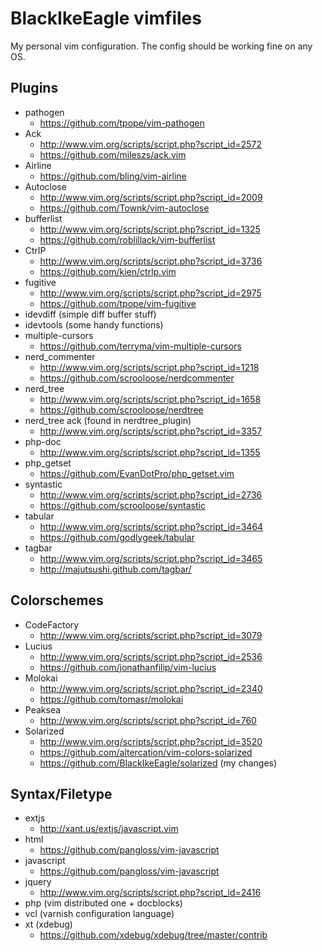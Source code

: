 BlackIkeEagle vimfiles
======================

My personal vim configuration.
The config should be working fine on any OS.

Plugins
-------

* pathogen
	* https://github.com/tpope/vim-pathogen
* Ack
	* http://www.vim.org/scripts/script.php?script_id=2572
	* https://github.com/mileszs/ack.vim
* Airline
	* https://github.com/bling/vim-airline
* Autoclose
	* http://www.vim.org/scripts/script.php?script_id=2009
	* https://github.com/Townk/vim-autoclose
* bufferlist
	* http://www.vim.org/scripts/script.php?script_id=1325
	* https://github.com/roblillack/vim-bufferlist
* CtrlP
	* http://www.vim.org/scripts/script.php?script_id=3736
	* https://github.com/kien/ctrlp.vim
* fugitive
	* http://www.vim.org/scripts/script.php?script_id=2975
	* https://github.com/tpope/vim-fugitive
* idevdiff (simple diff buffer stuff)
* idevtools (some handy functions)
* multiple-cursors
	* https://github.com/terryma/vim-multiple-cursors
* nerd_commenter
	* http://www.vim.org/scripts/script.php?script_id=1218
	* https://github.com/scrooloose/nerdcommenter
* nerd_tree
	* http://www.vim.org/scripts/script.php?script_id=1658
	* https://github.com/scrooloose/nerdtree
* nerd_tree ack (found in nerdtree_plugin)
	* http://www.vim.org/scripts/script.php?script_id=3357
* php-doc
	* http://www.vim.org/scripts/script.php?script_id=1355
* php_getset
	* https://github.com/EvanDotPro/php_getset.vim
* syntastic
	* http://www.vim.org/scripts/script.php?script_id=2736
	* https://github.com/scrooloose/syntastic
* tabular
	* http://www.vim.org/scripts/script.php?script_id=3464
	* https://github.com/godlygeek/tabular
* tagbar
	* http://www.vim.org/scripts/script.php?script_id=3465
	* http://majutsushi.github.com/tagbar/

Colorschemes
------------

* CodeFactory
	* http://www.vim.org/scripts/script.php?script_id=3079
* Lucius
	* http://www.vim.org/scripts/script.php?script_id=2536
	* https://github.com/jonathanfilip/vim-lucius
* Molokai
	* http://www.vim.org/scripts/script.php?script_id=2340
	* https://github.com/tomasr/molokai
* Peaksea
	* http://www.vim.org/scripts/script.php?script_id=760
* Solarized
	* http://www.vim.org/scripts/script.php?script_id=3520
	* https://github.com/altercation/vim-colors-solarized
	* https://github.com/BlackIkeEagle/solarized (my changes)

Syntax/Filetype
---------------

* extjs
	* http://xant.us/extjs/javascript.vim
* html
	* https://github.com/pangloss/vim-javascript
* javascript
	* https://github.com/pangloss/vim-javascript
* jquery
	* http://www.vim.org/scripts/script.php?script_id=2416
* php (vim distributed one + docblocks)
* vcl (varnish configuration language)
* xt (xdebug)
	* https://github.com/xdebug/xdebug/tree/master/contrib

